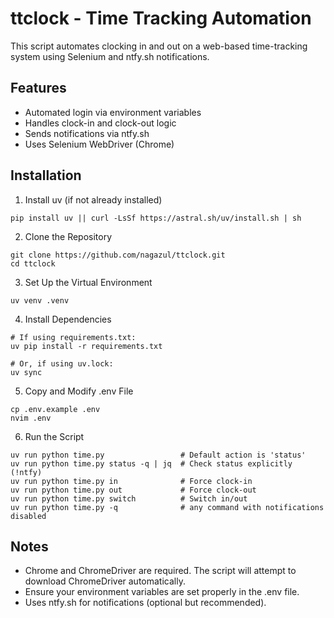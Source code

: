 # ttclock - Time Tracking Automation

This script automates clocking in and out on a web-based time-tracking system using Selenium and ntfy.sh notifications.

## Features

 - Automated login via environment variables
 - Handles clock-in and clock-out logic
 - Sends notifications via ntfy.sh
 - Uses Selenium WebDriver (Chrome)

## Installation

1. Install uv (if not already installed)
```
pip install uv || curl -LsSf https://astral.sh/uv/install.sh | sh
```

2. Clone the Repository
```
git clone https://github.com/nagazul/ttclock.git
cd ttclock
```
3. Set Up the Virtual Environment
```
uv venv .venv
```
4. Install Dependencies
```
# If using requirements.txt:
uv pip install -r requirements.txt

# Or, if using uv.lock:
uv sync
```

5. Copy and Modify .env File
```
cp .env.example .env
nvim .env
```

6. Run the Script
```
uv run python time.py                 # Default action is 'status'
uv run python time.py status -q | jq  # Check status explicitly (!ntfy)
uv run python time.py in              # Force clock-in
uv run python time.py out             # Force clock-out
uv run python time.py switch          # Switch in/out
uv run python time.py -q              # any command with notifications disabled
```

## Notes

 - Chrome and ChromeDriver are required. The script will attempt to download ChromeDriver automatically.
 - Ensure your environment variables are set properly in the .env file.
 - Uses ntfy.sh for notifications (optional but recommended).
